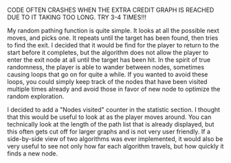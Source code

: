 CODE OFTEN CRASHES WHEN THE EXTRA CREDIT GRAPH IS REACHED DUE TO IT TAKING TOO LONG. TRY 3-4 TIMES!!!

My random pathing function is quite simple. It looks at all the possible next moves, and picks one. It repeats until the target has
been found, then tries to find the exit. I decided that it would be find for the player to return to the start before it completes,
but the algorithm does not allow the player to enter the exit node at all until the target has been hit. In the spirit of true
randomness, the player is able to wander between nodes, sometimes causing loops that go on for quite a while. If you wanted to avoid these loops,
you could simply keep track of the nodes that have been visited multiple times already and avoid those in favor of new node to optimize the
random exploration.

I decided to add a "Nodes visited" counter in the statistic section. I thought that this would be useful to look at as the player
moves around. You can technically look at the length of the path list that is already displayed, but this often gets cut off for larger graphs and is
not very user friendly. If a side-by-side view of two algorithms was ever implemented, it would also be very useful to see not only how far each
algorithm travels, but how quickly it finds a new node.
